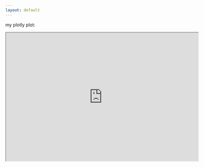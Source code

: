 ```yaml
---
layout: default
---
```


my plotly plot:
<iframe src="https:Le0wl.github.io/ada-template-website/assets/py/plotly_example.html" width="600" height="400"></iframe>
